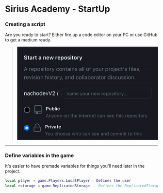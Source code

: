 # Sirius Academy - StartUp

### Creating a script

Are you ready to start? Either fire up a code editor on your PC or use GitHub to get a medium ready.

> ![RepoGif](https://raw.githubusercontent.com/nachodevV2/academy-help/32f611620f59e5c0e6157851901a3736fdc973c0/img/creating-repo.gif)

***

### Define variables in the game

It's easier to have premade variables for things you'll need later in the project.

```lua
local player = game.Players.LocalPlayer - Defines the user
local rstorage = game.ReplicatedStorage -- Defines the ReplicatedStorage
```
